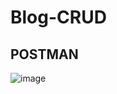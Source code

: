 # Blog-CRUD
## POSTMAN 
![image](https://github.com/vlantonakos/Blog-CRUD/assets/107072477/12b95c08-29bd-4aa1-991c-1c8dd307d5ce)

